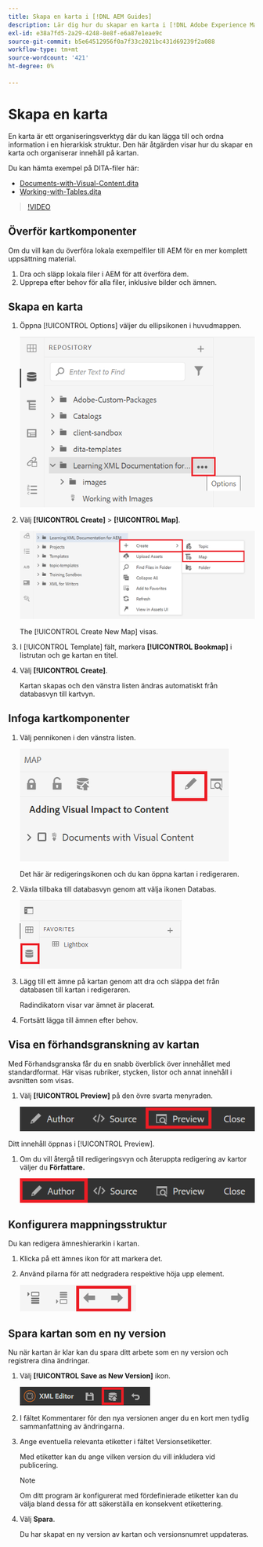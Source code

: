 ```yaml
---
title: Skapa en karta i [!DNL AEM Guides]
description: Lär dig hur du skapar en karta i [!DNL Adobe Experience Manager Guides]
exl-id: e38a7fd5-2a29-4248-8e8f-e6a87e1eae9c
source-git-commit: b5e64512956f0a7f33c2021bc431d69239f2a088
workflow-type: tm+mt
source-wordcount: '421'
ht-degree: 0%

---
```


# Skapa en karta

En karta är ett organiseringsverktyg där du kan lägga till och ordna information i en hierarkisk struktur. Den här åtgärden visar hur du skapar en karta och organiserar innehåll på kartan.

Du kan hämta exempel på DITA-filer här:

* [Documents-with-Visual-Content.dita](assets/working-with-maps/Documents-with-Visual-Content.dita)
* [Working-with-Tables.dita](assets/working-with-maps/Working-with-Tables.dita)

>[!VIDEO](https://video.tv.adobe.com/v/336725?quality=12&learn=on)

## Överför kartkomponenter

Om du vill kan du överföra lokala exempelfiler till AEM för en mer komplett uppsättning material.

1. Dra och släpp lokala filer i AEM för att överföra dem.
1. Upprepa efter behov för alla filer, inklusive bilder och ämnen.

## Skapa en karta

1. Öppna [!UICONTROL Options] väljer du ellipsikonen i huvudmappen.

   ![Ellipsikon](images/lesson-8/ellipses-9.png)

1. Välj **[!UICONTROL Create]** > **[!UICONTROL Map]**.


   ![Skapa karta](images/lesson-8/create-map-with-markings.png)

   The [!UICONTROL Create New Map] visas.

1. I [!UICONTROL Template] fält, markera **[!UICONTROL Bookmap]** i listrutan och ge kartan en titel.
1. Välj **[!UICONTROL Create]**.

   Kartan skapas och den vänstra listen ändras automatiskt från databasvyn till kartvyn.

## Infoga kartkomponenter

1. Välj pennikonen i den vänstra listen.

   ![Ikonen Redigera](images/lesson-8/pencil-icon.png)

   Det här är redigeringsikonen och du kan öppna kartan i redigeraren.

1. Växla tillbaka till databasvyn genom att välja ikonen Databas.

   ![Databasikon](images/common/repository-icon.png)

1. Lägg till ett ämne på kartan genom att dra och släppa det från databasen till kartan i redigeraren.

   Radindikatorn visar var ämnet är placerat.

1. Fortsätt lägga till ämnen efter behov.

## Visa en förhandsgranskning av kartan

Med Förhandsgranska får du en snabb överblick över innehållet med standardformat. Här visas rubriker, stycken, listor och annat innehåll i avsnitten som visas.

1. Välj **[!UICONTROL Preview]** på den övre svarta menyraden.

   ![Knappen Förhandsgranska](images/common/select-preview.png)

Ditt innehåll öppnas i [!UICONTROL Preview].

1. Om du vill återgå till redigeringsvyn och återuppta redigering av kartor väljer du **Författare.**

   ![Knappen Författare](images/lesson-5/author-map.png)

## Konfigurera mappningsstruktur

Du kan redigera ämneshierarkin i kartan.

1. Klicka på ett ämnes ikon för att markera det.
2. Använd pilarna för att nedgradera respektive höja upp element.

   ![Databasikon](images/lesson-8/left-right.png)

## Spara kartan som en ny version

Nu när kartan är klar kan du spara ditt arbete som en ny version och registrera dina ändringar.

1. Välj **[!UICONTROL Save as New Version]** ikon.

   ![Ikonen Spara som ny version](images/common/save-as-new-version.png)

1. I fältet Kommentarer för den nya versionen anger du en kort men tydlig sammanfattning av ändringarna.

1. Ange eventuella relevanta etiketter i fältet Versionsetiketter.

   Med etiketter kan du ange vilken version du vill inkludera vid publicering.

   >[!NOTE]
   > 
   > Om ditt program är konfigurerat med fördefinierade etiketter kan du välja bland dessa för att säkerställa en konsekvent etikettering.

1. Välj **Spara**.

   Du har skapat en ny version av kartan och versionsnumret uppdateras.
